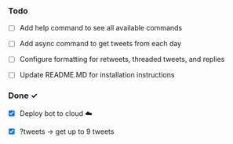 ### Todo

- [ ] Add help command to see all available commands 
- [ ] Add async command to get tweets from each day
- [ ] Configure formatting for retweets, threaded tweets, and replies
- [ ] Update README.MD for installation instructions


### Done ✓

- [x] Deploy bot to cloud :cloud:  
- [x] ?tweets <num> -> get up to 9 tweets  

